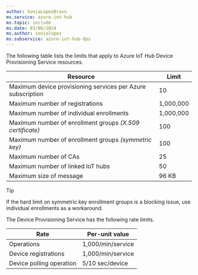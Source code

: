 ```yaml
---
author: SoniaLopezBravo
ms.service: azure-iot-hub
ms.topic: include
ms.date: 03/06/2024
ms.author: sonialopez
ms.subservice: azure-iot-hub-dps
---
```


The following table lists the limits that apply to Azure IoT Hub Device Provisioning Service resources.

| Resource | Limit |
| --- | --- |
| Maximum device provisioning services per Azure subscription | 10 |
| Maximum number of registrations | 1,000,000 |
| Maximum number of individual enrollments | 1,000,000 |
| Maximum number of enrollment groups *(X.509 certificate)* | 100 |
| Maximum number of enrollment groups *(symmetric key)* | 100 |
| Maximum number of CAs | 25 |
| Maximum number of linked IoT hubs | 50 |
| Maximum size of message | 96 KB|

> [!TIP]
> If the hard limit on symmetric key enrollment groups is a blocking issue, use individual enrollments as a workaround.

The Device Provisioning Service has the following rate limits.

| Rate | Per-unit value |
| --- | --- |
| Operations | 1,000/min/service |
| Device registrations | 1,000/min/service |
| Device polling operation | 5/10 sec/device |

